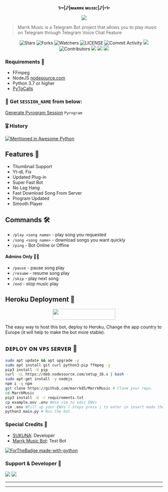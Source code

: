 <p align="center">
    <br><b> ✨•|♪|ᴍᴀʀʀᴋ ᴍᴜꜱɪᴄ|♪|•✨</b><br>
</p>
<p align="center"><a href="https://t.me/marrkmusic"><img src="https://te.legra.ph/file/a9680a42a4f508ce20c88.jpg"></a></p>

> Marrk Music is a Telegram Bot project that allows you to play music on Telegram through Telegram Voice Chat Feature</b><br>

<p align="center">
    <img src="https://img.shields.io/github/stars/marrk85/MarrkMusic?style=for-the-badge" alt="Stars">
    <img src="https://img.shields.io/github/forks/marrk85/MarrkMusic?style=for-the-badge" alt="Forks">
    <img src="https://img.shields.io/github/watchers/marrk85/MarrkMusic?style=for-the-badge" alt="Watchers">
    <img src="https://img.shields.io/github/license/marrk85/MarrkMusic?style=for-the-badge" alt="LICENSE">
    <img src="https://img.shields.io/github/commit-activity/w/marrk85/MarrkMusic?style=for-the-badge" alt="Commit Activity">
    <a href="https://github.com/marrk85/MarrkMusic/commits/marrk85"> <img src="https://img.shields.io/github/last-commit/marrk85/MarrkMusic?color=blue&logo=github&logoColor=green&style=for-the-badge" /></a>
    <img src="https://img.shields.io/github/contributors/marrk85/MarrkMusic?style=for-the-badge" alt="Contributors">
    <a href="https://github.com/marrk85/MarrkMusic/issues"> <img src="https://img.shields.io/github/issues/AnonymousBoy1025/FallenMusic?color=blueviolet&logo=github&logoColor=green&style=for-the-badge" /></a>
    <a href="https://github.com/marrk85/MarrkMusic"> <img src="https://img.shields.io/github/repo-size/AnonymousBoy1025/FallenMusic?color=orange&logo=github&logoColor=green&style=for-the-badge" /></a>
    <a href="https://pypi.org/project/Pyrogram/"> <img src="https://img.shields.io/pypi/v/pyrogram?color=yellow&label=pyrogram&logo=python&logoColor=green&style=for-the-badge" /></a>
</p>

<h3>Requirements 📝</h3>

- FFmpeg
- NodeJS [nodesource.com](https://nodesource.com/)
- Python 3.7 or higher
- [PyTgCalls](https://github.com/pytgcalls/pytgcalls)

### 🧪 Get `SESSION_NAME` from below:

[Generate Pyrogram Session](https://telegram.me/MarrkStringBot) ``Pyrogram``

### 🎖 History

[![Mentioned in Awesome Python](https://awesome.re/mentioned-badge.svg)](https://github.com/marrk85/MarrkMusic)

## Features 🔮

- Thumbnail Support
- Yt-dL Fix
- Updated Plug-in
- Super Fast Bot
- No Lag Hang
- Fast Download Song From Server
- Program Updated
- Smooth Player

## Commands 🛠

- `/play <song name>` - play song you requested
- `/song <song name>` - download songs you want quickly
- `/ping` - Bot Online or Offine

#### Admins Only 👷‍♂️
- `/pause` - pause song play
- `/resume` - resume song play
- `/skip` - play next song
- `/end` - stop music play

## Heroku Deployment 🚀

<p align="center"><a href="https://heroku.com/deploy?template=https://github.com/marrk85/MarrkMusic"> <img src="https://img.shields.io/badge/Deploy%20To%20Heroku-black?style=for-the-badge&logo=heroku" width="200" height="35.45"/></a></p>
The easy way to host this bot, deploy to Heroku, Change the app country to Europe (it will help to make the bot more stable).

## ᴅᴇᴘʟᴏʏ ᴏɴ ᴠᴘꜱ ꜱᴇʀᴠᴇʀ 📡

```sh
sudo apt update && apt upgrade -y
sudo apt install git curl python3-pip ffmpeg -y
pip3 install -U pip
curl -sL https://deb.nodesource.com/setup_16.x | bash -
sudo apt-get install -y nodejs
npm i -g npm
git clone https://github.com/marrk85/MarrkMusic # Clone your repo.
cd MarrkMusic
pip3 install -U -r requirements.txt
cp example.env .env #Use vim to edit ENVs
vim .env #Fill up your ENVs ( Steps press i to enter in insert mode then edit the file. Press Esc to exit the editing mode then type :wq! and press Enter key to save the file.)
python3 main.py # Run the bot
```

### Special Credits 💖
- [SUKUNA](https://github.com/marrk85): Developer
- [Marrk Music Bot](https://telegram.me/Marrk_music_bot): Test Bot

[![ForTheBadge made-with-python](http://ForTheBadge.com/images/badges/made-with-python.svg)](https://www.python.org/)

### Support & Developer 🎑
<a href="https://telegram.me/DevilsHeavenMF"><img src="https://img.shields.io/badge/Join-Support%20Group-blue.svg?style=for-the-badge&logo=Telegram"></a> <a href="https://telegram.me/anonymous_was_bot"><img src="https://img.shields.io/badge/%20Developer-blue.svg?style=for-the-badge&logo=Telegram"></a>

------------------------------------------------
-------------------------------------------------
